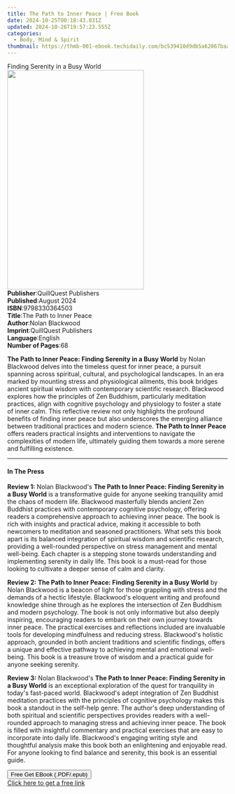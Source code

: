 ```yaml
---
title: The Path to Inner Peace | Free Book
date: 2024-10-25T00:18:43.031Z
updated: 2024-10-26T19:57:23.555Z
categories:
  - Body, Mind & Spirit
thumbnail: https://thmb-001-ebook.techidaily.com/bc539410d9db5a62067baa9b353c60121c6626f72472102de69c7743e77d942d.jpg
---
```

<main id="book-container">
  <div class="flex flex-col">
    <div class="book-brief flex-1 py-6 px-4 sm:p-6 md:py-10 md:px-8">
      <!-- brief-->
      <div class="book-brief-main">Finding Serenity in a Busy World</div>
    </div>
    <div
      class="book-meta-info flex-1 grid gap-4 col-start-1 col-end-3 row-start-1 sm:mb-6 sm:grid-cols-4 lg:gap-6 lg:col-start-2 lg:row-end-6 lg:row-span-6 lg:mb-0"
    >
      <div
        class="book-meta-info-left place-content-center mt-4 p-4 text-sm leading-6 col-start-2 col-span-2 dark:text-slate-400"
      >
        <img
          class="w-full h-500 object-cover rounded-lg sm:h-255 sm:col-span-2 lg:col-span-full"
          src="https://img-001-ebook.techidaily.com/2da862de03f5bbc98a3bb350be662f1c1048cf2433964e17d56d7fae6942a02f.jpg"
          alt=""
          width="312"
          height="500"
        />
      </div>
      <div
        class="book-meta-info-right mt-2 col-start-1 row-start-2 col-span-3 self-center"
      >
        <!-- meta data  -->
        <div class="flex flex-col px-4 md:px-8">
          <div class="flex-1">
            <strong>Publisher</strong>:<span class="px-2"
              >QuillQuest Publishers</span
            >
          </div>
          <div class="flex-1">
            <strong>Published</strong>:<span class="px-2">August 2024</span>
          </div>
          <div class="flex-1">
            <strong>ISBN</strong>:<span class="px-2">9798330364503</span>
          </div>
          <div class="flex-1">
            <strong>Title</strong>:<span class="px-2"
              >The Path to Inner Peace</span
            >
          </div>
          <div class="flex-1">
            <strong>Author</strong>:<span class="px-2">Nolan Blackwood</span>
          </div>
          <div class="flex-1">
            <strong>Imprint</strong>:<span class="px-2"
              >QuillQuest Publishers</span
            >
          </div>
          <div class="flex-1">
            <strong>Language</strong>:<span class="px-2">English</span>
          </div>
          <div class="flex-1">
            <strong>Number of Pages</strong>:<span class="px-2">68</span>
          </div>
        </div>
      </div>
    </div>
    <div class="book-description flex-1 py-6 px-4 sm:p-6 md:py-10 md:px-8">
      <div class="book-description-main">
        <div accordion-content="" id="description">
          <p>
            <strong
              >The Path to Inner Peace: Finding Serenity in a Busy World</strong
            >
            by Nolan Blackwood delves into the timeless quest for inner peace, a
            pursuit spanning across spiritual, cultural, and psychological
            landscapes. In an era marked by mounting stress and physiological
            ailments, this book bridges ancient spiritual wisdom with
            contemporary scientific research. Blackwood explores how the
            principles of Zen Buddhism, particularly meditation practices, align
            with cognitive psychology and physiology to foster a state of inner
            calm. This reflective review not only highlights the profound
            benefits of finding inner peace but also underscores the emerging
            alliance between traditional practices and modern science.
            <strong>The Path to Inner Peace</strong> offers readers practical
            insights and interventions to navigate the complexities of modern
            life, ultimately guiding them towards a more serene and fulfilling
            existence.
          </p>
        </div>
      </div>
    </div>
    <div class="book-excerpts flex-1 py-6 px-4 sm:p-6 md:py-10 md:px-8">
      <!-- excerpts-->
      <div class="book-excerpts-main">
        <hr />
        <h4 class="placeholder placeholder-heading">
          <span>In The Press</span>
        </h4>
        <p></p>
        <p>
          <strong>Review 1:</strong> Nolan Blackwood's
          <strong
            >The Path to Inner Peace: Finding Serenity in a Busy World</strong
          >
          is a transformative guide for anyone seeking tranquility amid the
          chaos of modern life. Blackwood masterfully blends ancient Zen
          Buddhist practices with contemporary cognitive psychology, offering
          readers a comprehensive approach to achieving inner peace. The book is
          rich with insights and practical advice, making it accessible to both
          newcomers to meditation and seasoned practitioners. What sets this
          book apart is its balanced integration of spiritual wisdom and
          scientific research, providing a well-rounded perspective on stress
          management and mental well-being. Each chapter is a stepping stone
          towards understanding and implementing serenity in daily life. This
          book is a must-read for those looking to cultivate a deeper sense of
          calm and clarity.
        </p>
        <p>
          <strong>Review 2:</strong>
          <strong
            >The Path to Inner Peace: Finding Serenity in a Busy World</strong
          >
          by Nolan Blackwood is a beacon of light for those grappling with
          stress and the demands of a hectic lifestyle. Blackwood's eloquent
          writing and profound knowledge shine through as he explores the
          intersection of Zen Buddhism and modern psychology. The book is not
          only informative but also deeply inspiring, encouraging readers to
          embark on their own journey towards inner peace. The practical
          exercises and reflections included are invaluable tools for developing
          mindfulness and reducing stress. Blackwood's holistic approach,
          grounded in both ancient traditions and scientific findings, offers a
          unique and effective pathway to achieving mental and emotional
          well-being. This book is a treasure trove of wisdom and a practical
          guide for anyone seeking serenity.
        </p>
        <p>
          <strong>Review 3:</strong> Nolan Blackwood's
          <strong
            >The Path to Inner Peace: Finding Serenity in a Busy World</strong
          >
          is an exceptional exploration of the quest for tranquility in today's
          fast-paced world. Blackwood's adept integration of Zen Buddhist
          meditation practices with the principles of cognitive psychology makes
          this book a standout in the self-help genre. The author's deep
          understanding of both spiritual and scientific perspectives provides
          readers with a well-rounded approach to managing stress and achieving
          inner peace. The book is filled with insightful commentary and
          practical exercises that are easy to incorporate into daily life.
          Blackwood's engaging writing style and thoughtful analysis make this
          book both an enlightening and enjoyable read. For anyone looking to
          find balance and serenity, this book is an essential guide.
        </p>
        <p></p>
      </div>
    </div>
    <div
      class="book-about-author flex-1 py-6 px-4 sm:p-6 md:py-10 md:px-8"
    ></div>
    <div class="book-free-get flex-1 py-6 px-4 sm:p-6 md:py-10 md:px-8">
      <button
        id="btn-free-get"
        class="bg-blue-500 hover:bg-blue-700 text-white font-bold py-2 px-4 rounded"
      >
        Free Get EBook (.PDF/.epub)
      </button>
      <div id="countdown-display" class="px-2 text-lg mt-2"></div>
      <a
        id="free-link"
        class="hidden bg-blue-500 hover:bg-blue-700 text-white font-bold py-2 px-4 rounded"
        href="https://www.ebooks.com/en-us/book/211444491/the-path-to-inner-peace/nolan-blackwood/"
        target="_blank"
        >Click here to get a free link</a
      >
    </div>
    <script>
      let countdownTime = 0;
      let countdownInterval = null;
      document
        .getElementById('btn-free-get')
        .addEventListener('click', startCountdown);
      function startCountdown() {
        countdownTime = new Date().getTime() + 60000 * 3;
        countdownInterval = setInterval(updateCountdown, 1000);
        document.getElementById('btn-free-get').disabled = true;
        document
          .getElementById('btn-free-get')
          .classList.add('bg-gray-500', 'cursor-not-allowed');
      }
      function updateCountdown() {
        let currentTime = new Date().getTime();
        let timeLeft = countdownTime - currentTime;
        let secondsLeft = Math.floor(timeLeft / 1000);
        document.getElementById('countdown-display').innerHTML =
          `Remaining time: ${secondsLeft} seconds.`;
        if (secondsLeft <= 0) {
          clearInterval(countdownInterval);
          document.getElementById('btn-free-get').classList.add('hidden');
          document.getElementById('free-link').classList.remove('hidden');
          document.getElementById('countdown-display').innerHTML = '';
        }
      }
    </script>
  </div>
</main>

<ins class="adsbygoogle"
      style="display:block"
      data-ad-client="ca-pub-7571918770474297"
      data-ad-slot="8358498916"
      data-ad-format="auto"
      data-full-width-responsive="true"></ins>
    